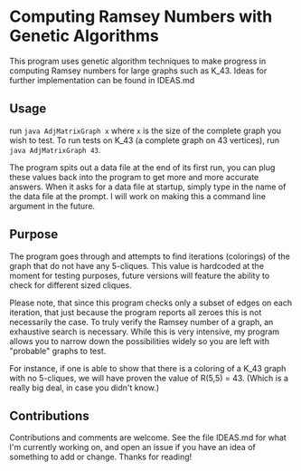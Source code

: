 Computing Ramsey Numbers with Genetic Algorithms
==============

This program uses genetic algorithm techniques to make progress in computing Ramsey numbers for large graphs such as K_43. Ideas for further implementation can be found in IDEAS.md

Usage
---------
run `java AdjMatrixGraph x` where `x` is the size of the complete graph you wish to test. To run tests on K_43 (a complete graph on 43 vertices), run `java AdjMatrixGraph 43`.

The program spits out a data file at the end of its first run, you can plug these values back into the program to get more and more accurate answers. When it asks for a data file at startup, simply type in the name of the data file at the prompt. I will work on making this a command line argument in the future.

Purpose
-------

The program goes through and attempts to find iterations (colorings) of the graph that do not have any 5-cliques. This value is hardcoded at the moment for testing purposes, future versions will feature the ability to check for different sized cliques. 

Please note, that since this program checks only a subset of edges on each iteration, that just because the program reports all zeroes this is not necessarily the case. To truly verify the Ramsey number of a graph, an exhaustive search is necessary. While this is very intensive, my program allows you to narrow down the possibilities widely so you are left with "probable" graphs to test.

For instance, if one is able to show that there is a coloring of a K_43 graph with no 5-cliques, we will have proven the value of R(5,5) = 43. (Which is a really big deal, in case you didn't know.)

Contributions
-------------

Contributions and comments are welcome. See the file IDEAS.md for what I'm currently working on, and open an issue if you have an idea of something to add or change. Thanks for reading!
